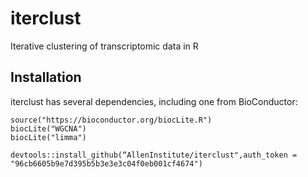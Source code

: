 # iterclust
Iterative clustering of transcriptomic data in R
## Installation

iterclust has several dependencies, including one from BioConductor:
```
source("https://bioconductor.org/biocLite.R")
biocLite("WGCNA")
biocLite("limma")

devtools::install_github(“AllenInstitute/iterclust",auth_token = "96cb6605b9e7d395b5b3e3e3c04f0eb001cf4674")
```

